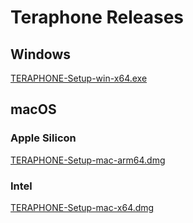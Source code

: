 # Teraphone Releases

## Windows

[TERAPHONE-Setup-win-x64.exe](https://github.com/teraphone/releases/releases/latest/download/TERAPHONE-Setup-win-x64.exe)

## macOS

### Apple Silicon

[TERAPHONE-Setup-mac-arm64.dmg](https://github.com/teraphone/releases/releases/latest/download/TERAPHONE-Setup-mac-arm64.dmg)

### Intel

[TERAPHONE-Setup-mac-x64.dmg](https://github.com/teraphone/releases/releases/latest/download/TERAPHONE-Setup-mac-x64.dmg)
